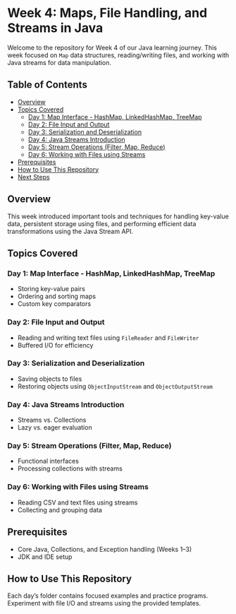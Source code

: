 # Week 4: Maps, File Handling, and Streams in Java

Welcome to the repository for Week 4 of our Java learning journey. This week focused on `Map` data structures, reading/writing files, and working with Java streams for data manipulation.

## Table of Contents

- [Overview](#overview)
- [Topics Covered](#topics-covered)
  - [Day 1: Map Interface - HashMap, LinkedHashMap, TreeMap](#day-1-map-interface---hashmap-linkedhashmap-treemap)
  - [Day 2: File Input and Output](#day-2-file-input-and-output)
  - [Day 3: Serialization and Deserialization](#day-3-serialization-and-deserialization)
  - [Day 4: Java Streams Introduction](#day-4-java-streams-introduction)
  - [Day 5: Stream Operations (Filter, Map, Reduce)](#day-5-stream-operations-filter-map-reduce)
  - [Day 6: Working with Files using Streams](#day-6-working-with-files-using-streams)
- [Prerequisites](#prerequisites)
- [How to Use This Repository](#how-to-use-this-repository)
- [Next Steps](#next-steps)

## Overview

This week introduced important tools and techniques for handling key-value data, persistent storage using files, and performing efficient data transformations using the Java Stream API.

## Topics Covered

### Day 1: Map Interface - HashMap, LinkedHashMap, TreeMap
- Storing key-value pairs
- Ordering and sorting maps
- Custom key comparators

### Day 2: File Input and Output
- Reading and writing text files using `FileReader` and `FileWriter`
- Buffered I/O for efficiency

### Day 3: Serialization and Deserialization
- Saving objects to files
- Restoring objects using `ObjectInputStream` and `ObjectOutputStream`

### Day 4: Java Streams Introduction
- Streams vs. Collections
- Lazy vs. eager evaluation

### Day 5: Stream Operations (Filter, Map, Reduce)
- Functional interfaces
- Processing collections with streams

### Day 6: Working with Files using Streams
- Reading CSV and text files using streams
- Collecting and grouping data

## Prerequisites
- Core Java, Collections, and Exception handling (Weeks 1–3)
- JDK and IDE setup

## How to Use This Repository
Each day’s folder contains focused examples and practice programs. Experiment with file I/O and streams using the provided templates.
